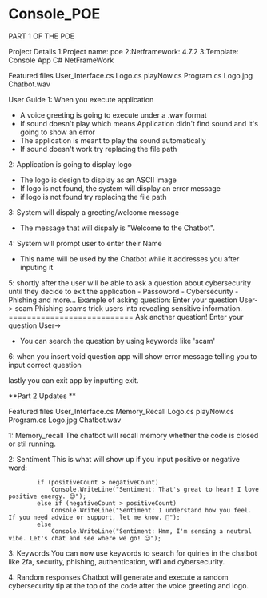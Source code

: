 # Console_POE
PART 1 OF THE POE

Project Details
1:Project name: poe
2:Netframework: 4.7.2
3:Template: Console App C# NetFrameWork

Featured files
User_Interface.cs
Logo.cs
playNow.cs
Program.cs
Logo.jpg
Chatbot.wav

User Guide
1: When you execute application
- A voice greeting is going to execute under a .wav format
-  If sound doesn't play which means Application didn't find sound and it's going to show 
  an error
- The application is meant to play the sound automatically
- If sound doesn't work try replacing the file path

2: Application is going to display logo
- The logo is design to display as an ASCII image
- If logo is not found, the system will display an error message
- if logo is not found try replacing the file path

3: System will dispaly a greeting/welcome message
- The message that will dispaly is "Welcome to the Chatbot".

4: System will prompt user to enter their Name
- This name will be used by the Chatbot while it addresses you after inputing it

5: shortly after the user will be able to ask a question  about cybersecurity until they decide to exit 
   the application
    - Passoword
    - Cybersecurity
    - Phishing and more...
    Example of asking question:
    Enter your question
    User-> scam
    Phishing scams trick users into revealing sensitive information.
    ===========================
    Ask another question!
    Enter your question
    User->

  - You can search the question by using keywords like 'scam'
    
6: when you insert void question app will show error message telling you to input correct question

lastly you can exit app by inputting exit.


**Part 2 Updates **

Featured files
User_Interface.cs
Memory_Recall
Logo.cs
playNow.cs
Program.cs
Logo.jpg
Chatbot.wav

1: Memory_recall
The chatbot will recall memory whether the code is closed or stil running.

2: Sentiment
This is what will show up if you input positive or negative word:

            if (positiveCount > negativeCount)
                Console.WriteLine("Sentiment: That's great to hear! I love positive energy. 😊");
            else if (negativeCount > positiveCount)
                Console.WriteLine("Sentiment: I understand how you feel. If you need advice or support, let me know. 🙁");
            else
                Console.WriteLine("Sentiment: Hmm, I'm sensing a neutral vibe. Let's chat and see where we go! 😐");

3: Keywords
You can now use keywords to search for quiries in the chatbot like 2fa, security, phishing, authentication, wifi and cybersecurity.

4: Random responses
Chatbot will generate and execute a random cybersecurity tip at the top of the code after the voice greeting and logo.

